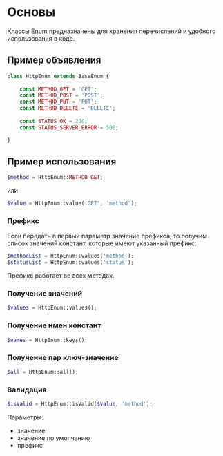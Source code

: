 Основы
===

Классы Enum предназначены для хранения перечислений и удобного использования в коде.

## Пример объявления

```php
class HttpEnum extends BaseEnum {
	
	const METHOD_GET = 'GET';
	const METHOD_POST = 'POST';
	const METHOD_PUT = 'PUT';
	const METHOD_DELETE = 'DELETE';
	
	const STATUS_OK = 200;
	const STATUS_SERVER_ERROR = 500;

}
```

## Пример использования

```php
$method = HttpEnum::METHOD_GET;
```

или

```php
$value = HttpEnum::value('GET', 'method');
```

### Префикс

Если передать в первый параметр значение префикса, то получим список значений констант, которые имеют указанный префикс:

```php
$methodList = HttpEnum::values('method');
$statusList = HttpEnum::values('status');
```

Префикс работает во всех методах.

### Получение значений

```php
$values = HttpEnum::values();
```

### Получение имен констант

```php
$names = HttpEnum::keys();
```

### Получение пар ключ-значение

```php
$all = HttpEnum::all();
```

### Валидация

```php
$isValid = HttpEnum::isValid($value, 'method');
```

Параметры:

* значение
* значение по умолчанию
* префикс
